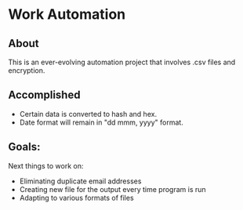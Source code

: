 # Work Automation

## About 

This is an ever-evolving automation project that involves .csv files and encryption.
<br>

## Accomplished
* Certain data is converted to hash and hex. 
* Date format will remain in "dd mmm, yyyy" format.

## Goals: 

Next things to work on:
* Eliminating duplicate email addresses
* Creating new file for the output every time program is run
* Adapting to various formats of files